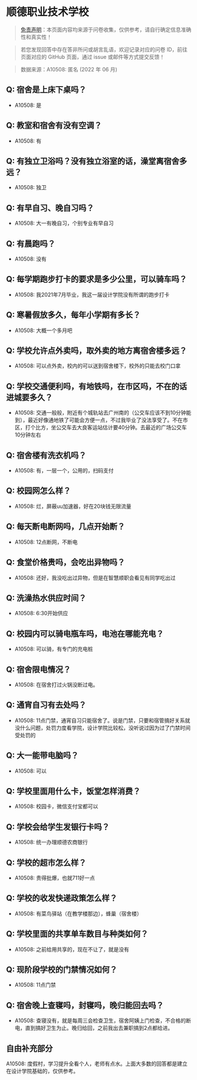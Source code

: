 # 顺德职业技术学校

> [免责声明](https://colleges.chat/#_3)：本页面内容均来源于问卷收集，仅供参考，请自行确定信息准确性和真实性！

> 若您发现回答中存在答非所问或胡言乱语，欢迎记录对应的问卷 ID，前往页面对应的 GitHub 页面，通过 issue 或邮件等方式提交反馈！

> 数据来源：A10508: 匿名 (2022 年 06 月)

## Q: 宿舍是上床下桌吗？

- A10508: 是

## Q: 教室和宿舍有没有空调？

- A10508: 有

## Q: 有独立卫浴吗？没有独立浴室的话，澡堂离宿舍多远？

- A10508: 独卫

## Q: 有早自习、晚自习吗？

- A10508: 大一有晚自习，个别专业有早自习

## Q: 有晨跑吗？

- A10508: 没有

## Q: 每学期跑步打卡的要求是多少公里，可以骑车吗？

- A10508: 我2021年7月毕业，我这一届设计学院没有所谓的跑步打卡

## Q: 寒暑假放多久，每年小学期有多长？

- A10508: 大概一个多月吧

## Q: 学校允许点外卖吗，取外卖的地方离宿舍楼多远？

- A10508: 可以点外卖，校内的可以送到宿舍楼下，校外的只能去校门口拿

## Q: 学校交通便利吗，有地铁吗，在市区吗，不在的话进城要多久？

- A10508: 交通一般般，附近有个城轨站去广州南的（公交车应该不到10分钟能到），最近好像通地铁了可能会方便一点，不过我毕业了没法享受了。不在市区，打个比方，坐公交车去大良客运站估计要40分钟。去最近的广场公交车10分钟左右

## Q: 宿舍楼有洗衣机吗？

- A10508: 有，一层一个，公用的，扫码支付

## Q: 校园网怎么样？

- A10508: 烂，屏蔽uu加速器，好在20块钱无限流量

## Q: 每天断电断网吗，几点开始断？

- A10508: 12点断网，不断电

## Q: 食堂价格贵吗，会吃出异物吗？

- A10508: 还好，我没吃出过异物，但是在智慧顺职会看见有同学吃出过

## Q: 洗澡热水供应时间？

- A10508: 6:30开始供应

## Q: 校园内可以骑电瓶车吗，电池在哪能充电？

- A10508: 可以骑，有专门的充电桩

## Q: 宿舍限电情况？

- A10508: 在宿舍打过火锅没断过电。

## Q: 通宵自习有去处吗？

- A10508: 11点门禁，通宵自习只能宿舍了。说是门禁，只要和宿管搞好关系就没什么问题，处罚力度看学院，设计学院比较松，没听说过因为过了门禁时间受处罚的

## Q: 大一能带电脑吗？

- A10508: 可以

## Q: 学校里面用什么卡，饭堂怎样消费？

- A10508: 校园卡，微信支付宝都可以

## Q: 学校会给学生发银行卡吗？

- A10508: 统一办理顺德农商银行

## Q: 学校的超市怎么样？

- A10508: 贵得批爆，也就711好一点

## Q: 学校的收发快递政策怎么样？

- A10508: 有菜鸟驿站（在教学楼那边），蜂巢（宿舍楼）

## Q: 学校里面的共享单车数目与种类如何？

- A10508: 之前给用共享的，现在不让了，就是没有

## Q: 现阶段学校的门禁情况如何？

- A10508: 11点门禁

## Q: 宿舍晚上查寝吗，封寝吗，晚归能回去吗？

- A10508: 查寝没有，就是每周三会检查卫生，宿舍阿姨上门检查，不合格的断电，直到搞好卫生为止。晚归给回，之前我出去兼职搞到2点都给进。

## 自由补充部分

A10508: 度假村，学习提升全看个人，老师有点水。上面大多数的回答都是建立在设计学院基础的，仅供参考。